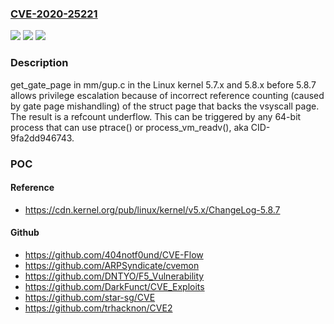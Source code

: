 ### [CVE-2020-25221](https://cve.mitre.org/cgi-bin/cvename.cgi?name=CVE-2020-25221)
![](https://img.shields.io/static/v1?label=Product&message=n%2Fa&color=blue)
![](https://img.shields.io/static/v1?label=Version&message=n%2Fa&color=blue)
![](https://img.shields.io/static/v1?label=Vulnerability&message=n%2Fa&color=brighgreen)

### Description

get_gate_page in mm/gup.c in the Linux kernel 5.7.x and 5.8.x before 5.8.7 allows privilege escalation because of incorrect reference counting (caused by gate page mishandling) of the struct page that backs the vsyscall page. The result is a refcount underflow. This can be triggered by any 64-bit process that can use ptrace() or process_vm_readv(), aka CID-9fa2dd946743.

### POC

#### Reference
- https://cdn.kernel.org/pub/linux/kernel/v5.x/ChangeLog-5.8.7

#### Github
- https://github.com/404notf0und/CVE-Flow
- https://github.com/ARPSyndicate/cvemon
- https://github.com/DNTYO/F5_Vulnerability
- https://github.com/DarkFunct/CVE_Exploits
- https://github.com/star-sg/CVE
- https://github.com/trhacknon/CVE2

